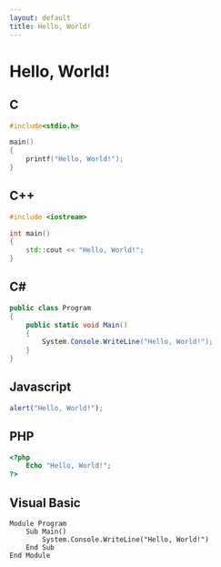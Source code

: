 ```yaml
---
layout: default
title: Hello, World!
---
```

# Hello, World! #

## C ##

```c
#include<stdio.h>

main()
{
	printf("Hello, World!");
}
```


## C++ ##

```c++
#include <iostream>

int main()
{
	std::cout << "Hello, World!";
}
```


## C# ##

```csharp
public class Program
{
	public static void Main()
	{
		System.Console.WriteLine("Hello, World!");
	}
}
```

## Javascript ##

```javascript
alert("Hello, World!");
```

## PHP ##

```php
<?php
	Echo "Hello, World!";
?>
```

## Visual Basic ##

```vbnet
Module Program
	Sub Main()
		System.Console.WriteLine("Hello, World!")
	End Sub 
End Module
```
